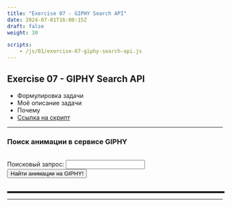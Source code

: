 ```yaml
---
title: "Exercise 07 - GIPHY Search API"
date: 2024-07-01T16:00:15Z
draft: false
weight: 30

scripts:
    - /js/01/exercise-07-giphy-search-api.js
---
```



## Exercise 07 - GIPHY Search API

* Формулировка задачи
* Моё описание задачи
* Почему
* [Ссылка на скрипт](/js/01/exercise-07-giphy-search-api.js)

---
<style>
/* DivTable.com */
.divTable {
    display: table;
    width: 100%;
}
.divTableRow {
    display: table-row;
}
.divTableHeading {
    background-color: #EEE;
    display: table-header-group;
}
.divTableCell, .divTableHead {
    border: 1px solid #999999;
    display: table-cell;
    padding: 3px 10px;
}
.divTableHeading {
    background-color: #EEE;
    display: table-header-group;
    font-weight: bold;
}
.divTableFoot {
    background-color: #EEE;
    display: table-footer-group;
    font-weight: bold;
}
.divTableBody {
    display: table-row-group;
}
</style>

<h3>Поиск анимации в сервисе GIPHY</h3>
<br>
<div>
    <form id = "search-form">
        <label for = "search-line">Поисковый запрос:</label>
        <input id = "search-line" type = "text">
        <br>
        <button id = "search-submit" type = "submit" class = "button
        button-success">Найти анимации на GIPHY!</button>
    </form>
</div>
<br>
<div id = "news-board-container" class = "divTable" style = "width: 100%; border: 2px solid #000;">
    <div class = "divTableBody">
        <div class = "panel panel-primary divTableRow">
            <div class = "divTableCell" id = "giphy-search-result-container"
            style = "display: none"></div>
        </div>
    </div>
</div>

---